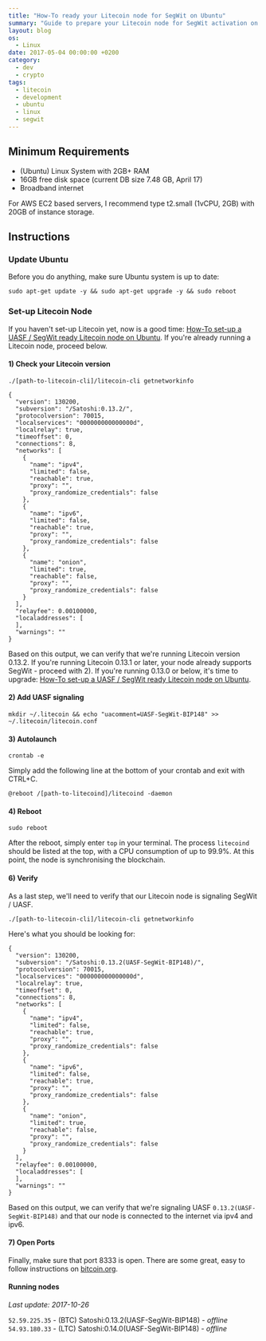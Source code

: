 ```yaml
---
title: "How-To ready your Litecoin node for SegWit on Ubuntu"
summary: "Guide to prepare your Litecoin node for SegWit activation on Ubuntu Linux systems with minimum 2GB RAM requirements."
layout: blog
os:
  - Linux
date: 2017-05-04 00:00:00 +0200
category:
  - dev
  - crypto
tags:
  - litecoin
  - development
  - ubuntu
  - linux
  - segwit
---
```


## Minimum Requirements

- (Ubuntu) Linux System with 2GB+ RAM
- 16GB free disk space (current DB size 7.48 GB, April 17)
- Broadband internet

For AWS EC2 based servers, I recommend type t2.small (1vCPU, 2GB) with 20GB of instance storage.

## Instructions

### Update Ubuntu

Before you do anything, make sure Ubuntu system is up to date:

`sudo apt-get update -y && sudo apt-get upgrade -y && sudo reboot`

### Set-up Litecoin Node

If you haven't set-up Litecoin yet, now is a good time: [How-To set-up a UASF / SegWit ready Litecoin node on Ubuntu](/blog/running-a-full-UASF-litecoin-node-on-ubuntu). If you're already running a Litecoin node, proceed below.

#### 1) Check your Litecoin version

`./[path-to-litecoin-cli]/litecoin-cli getnetworkinfo`

    {
      "version": 130200,
      "subversion": "/Satoshi:0.13.2/",
      "protocolversion": 70015,
      "localservices": "000000000000000d",
      "localrelay": true,
      "timeoffset": 0,
      "connections": 8,
      "networks": [
        {
          "name": "ipv4",
          "limited": false,
          "reachable": true,
          "proxy": "",
          "proxy_randomize_credentials": false
        },
        {
          "name": "ipv6",
          "limited": false,
          "reachable": true,
          "proxy": "",
          "proxy_randomize_credentials": false
        },
        {
          "name": "onion",
          "limited": true,
          "reachable": false,
          "proxy": "",
          "proxy_randomize_credentials": false
        }
      ],
      "relayfee": 0.00100000,
      "localaddresses": [
      ],
      "warnings": ""
    }

Based on this output, we can verify that we're running Litecoin version 0.13.2. If you're running Litecoin 0.13.1 or later, your node already supports SegWit - proceed with 2). If you're running 0.13.0 or below, it's time to upgrade: [How-To set-up a UASF / SegWit ready Litecoin node on Ubuntu](/blog/running-a-full-UASF-litecoin-node-on-ubuntu).

#### 2) Add UASF signaling

`mkdir ~/.litecoin && echo "uacomment=UASF-SegWit-BIP148" >> ~/.litecoin/litecoin.conf`

#### 3) Autolaunch

`crontab -e`

Simply add the following line at the bottom of your crontab and exit with CTRL+C.

`@reboot /[path-to-litecoind]/litecoind -daemon`

#### 4) Reboot

`sudo reboot`

After the reboot, simply enter `top` in your terminal. The process `litecoind` should be listed at the top, with a CPU consumption of up to 99.9%. At this point, the node is synchronising the blockchain.

#### 6) Verify

As a last step, we'll need to verify that our Litecoin node is signaling SegWit / UASF.

`./[path-to-litecoin-cli]/litecoin-cli getnetworkinfo`

Here's what you should be looking for:

    {
      "version": 130200,
      "subversion": "/Satoshi:0.13.2(UASF-SegWit-BIP148)/",
      "protocolversion": 70015,
      "localservices": "000000000000000d",
      "localrelay": true,
      "timeoffset": 0,
      "connections": 8,
      "networks": [
        {
          "name": "ipv4",
          "limited": false,
          "reachable": true,
          "proxy": "",
          "proxy_randomize_credentials": false
        },
        {
          "name": "ipv6",
          "limited": false,
          "reachable": true,
          "proxy": "",
          "proxy_randomize_credentials": false
        },
        {
          "name": "onion",
          "limited": true,
          "reachable": false,
          "proxy": "",
          "proxy_randomize_credentials": false
        }
      ],
      "relayfee": 0.00100000,
      "localaddresses": [
      ],
      "warnings": ""
    }

Based on this output, we can verify that we're signaling UASF `0.13.2(UASF-SegWit-BIP148)` and that our node is connected to the internet via ipv4 and ipv6.

#### 7) Open Ports

Finally, make sure that port 8333 is open. There are some great, easy to follow instructions on [bitcoin.org](https://bitcoin.org/en/full-node#enabling-connections).

#### Running nodes

_Last update: 2017-10-26_

`52.59.225.35` - (BTC) Satoshi:0.13.2(UASF-SegWit-BIP148) - *offline*
<br>`54.93.180.33` - (LTC) Satoshi:0.14.0(UASF-SegWit-BIP148) - *offline*
